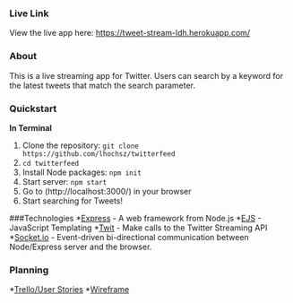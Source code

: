 ### Live Link
View the live app here: https://tweet-stream-ldh.herokuapp.com/

### About
This is a live streaming app for Twitter.  Users can search by a keyword for the latest tweets that match the search parameter.

### Quickstart
**In Terminal**
1. Clone the repository: `git clone https://github.com/lhochsz/twitterfeed`
2. `cd twitterfeed`
3. Install Node packages: `npm init`
4. Start server: `npm start`
5. Go to (http://localhost:3000/) in your browser
6. Start searching for Tweets!

###Technologies
*[Express](http://expressjs.com/) - A web framework from Node.js
  *[EJS](http://www.embeddedjs.com/) - JavaScript Templating
  *[Twit](https://github.com/ttezel/twit) - Make calls to the Twitter Streaming API
  *[Socket.io](http://socket.io/) - Event-driven bi-directional communication between Node/Express server and the browser.

### Planning
*[Trello/User Stories](https://trello.com/b/eihaYAa6/twitter-app)
*[Wireframe](https://github.com/lhochsz/twitterfeed/blob/master/public/images/wireframe.JPG)
